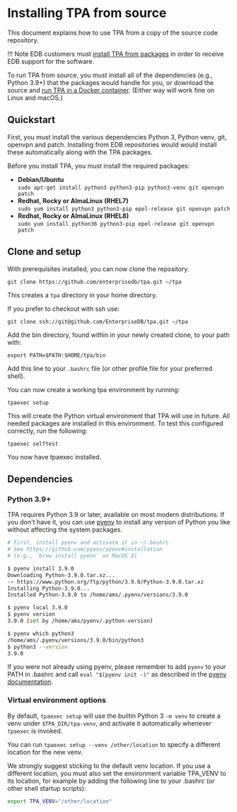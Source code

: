 # Installing TPA from source

This document explains how to use TPA from a copy of the source code
repository.

!!! Note
      EDB customers must [install TPA from packages](INSTALL.md) in
      order to receive EDB support for the software.

To run TPA from source, you must install all of the dependencies
(e.g., Python 3.9+) that the packages would handle for you, or download
the source and [run TPA in a Docker container](INSTALL-docker.md).
(Either way will work fine on Linux and macOS.)

## Quickstart

First, you must install the various dependencies Python 3, Python
venv, git, openvpn and patch. Installing from EDB repositories would
would  install these automatically along with the TPA
packages.

Before you install TPA, you must install the required packages:

* **Debian/Ubuntu** <br/> `sudo apt-get install python3 python3-pip python3-venv git openvpn patch`
* **Redhat, Rocky or AlmaLinux (RHEL7)** <br/> `sudo yum install python3 python3-pip epel-release git openvpn patch`
* **Redhat, Rocky or AlmaLinux (RHEL8)** <br/>`sudo yum install python36 python3-pip epel-release git openvpn patch`


## Clone and setup

With prerequisites installed, you can now clone the repository.

```
git clone https://github.com/enterprisedb/tpa.git ~/tpa
```

This creates a `tpa` directory in your home directory.

If you prefer to checkout with ssh use:<br/>
```
git clone ssh://git@github.com/EnterpriseDB/tpa.git ~/tpa
```

Add the bin directory, found within in your newly created clone, to your path with:

`export PATH=$PATH:$HOME/tpa/bin`

Add this line to your `.bashrc` file (or other profile file for your preferred shell).

You can now create a working tpa environment by running:

`
tpaexec setup
`

This will create the Python virtual environment that TPA will use in future. All needed packages are installed in this environment. To test this configured correctly, run the following:

`
tpaexec selftest
`

You now have tpaexec installed.

## Dependencies

### Python 3.9+

TPA requires Python 3.9 or later, available on most
modern distributions. If you don't have it, you can use
[pyenv](https://github.com/pyenv/pyenv) to install any version of Python
you like without affecting the system packages.

```bash
# First, install pyenv and activate it in ~/.bashrc
# See https://github.com/pyenv/pyenv#installation
# (e.g., `brew install pyenv` on MacOS X)

$ pyenv install 3.9.0
Downloading Python-3.9.0.tar.xz...
-> https://www.python.org/ftp/python/3.9.0/Python-3.9.0.tar.xz
Installing Python-3.9.0...
Installed Python-3.9.0 to /home/ams/.pyenv/versions/3.9.0

$ pyenv local 3.9.0
$ pyenv version
3.9.0 (set by /home/ams/pyenv/.python-version)

$ pyenv which python3
/home/ams/.pyenv/versions/3.9.0/bin/python3
$ python3 --version
3.9.0
```

If you were not already using pyenv, please remember to add `pyenv` to
your PATH in .bashrc and call `eval "$(pyenv init -)"` as described in
the [pyenv documentation](https://github.com/pyenv/pyenv#installation).

### Virtual environment options

By default, `tpaexec setup` will use the builtin Python 3 `-m venv`
to create a venv under `$TPA_DIR/tpa-venv`, and activate it
automatically whenever `tpaexec` is invoked.

You can run `tpaexec setup --venv /other/location` to specify a
different location for the new venv.

We strongly suggest sticking to the default venv location. If you use a
different location, you must also set the environment variable TPA_VENV
to its location, for example by adding the following line to your
.bashrc (or other shell startup scripts):

```bash
export TPA_VENV="/other/location"
```
